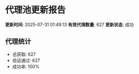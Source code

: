 # 代理池更新报告

**更新时间**: 2025-07-31 01:49:13
**有效代理数量**: 627
**更新状态**:  成功

## 代理统计
- 总获取: 627
- 验证通过: 627
- 成功率: 100%
